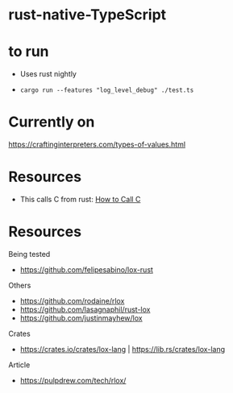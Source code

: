 # rust-native-TypeScript

# to run

- Uses rust nightly

- `cargo run --features "log_level_debug" ./test.ts`

# Currently on

https://craftinginterpreters.com/types-of-values.html

# Resources

- This calls C from rust: [How to Call C](https://stackoverflow.com/questions/34379641/how-do-i-convert-rust-args-into-the-argc-and-argv-c-equivalents)

# Resources

Being tested

- https://github.com/felipesabino/lox-rust

Others

- https://github.com/rodaine/rlox
- https://github.com/lasagnaphil/rust-lox
- https://github.com/justinmayhew/lox

Crates

- https://crates.io/crates/lox-lang | https://lib.rs/crates/lox-lang

Article

- https://pulpdrew.com/tech/rlox/
